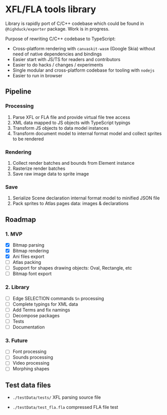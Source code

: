 # XFL/FLA tools library

Library is rapidly port of C/C++ codebase which could be found in `@highduck/exporter` package. Work is in progress.

Purpose of rewriting C/C++ codebase to TypeScript:
- Cross-platform rendering with `canvaskit-wasm` (Google Skia) without need of native dependencies and bindings
- Easier start with JS/TS for readers and contributors
- Easier to do hacks / changes / experiments
- Single modular and cross-platform codebase for tooling with `nodejs`
- Easier to run in browser

## Pipeline

### Processing
1. Parse XFL or FLA file and provide virtual file tree access
2. XML data mapped to JS objects with TypeScript typings
3. Transform JS objects to data model instances
4. Transform document model to internal format model and collect sprites to be rendered

### Rendering
1. Collect render batches and bounds from Element instance
2. Rasterize render batches
3. Save raw image data to sprite image

### Save 
1. Serialize Scene declaration internal format model to minified JSON file
2. Pack sprites to Atlas pages data: images & declarations 

## Roadmap

### 1. MVP

- [x] Bitmap parsing
- [x] Bitmap rendering
- [x] Ani files export
- [ ] Atlas packing
- [ ] Support for shapes drawing objects: Oval, Rectangle, etc
- [ ] Bitmap font export

### 2. Library

- [ ] Edge SELECTION commands `Sn` processing
- [ ] Complete typings for XML data
- [ ] Add Terms and fix namings
- [ ] Decompose packages
- [ ] Tests
- [ ] Documentation

### 3. Future

- [ ] Font processing
- [ ] Sounds processing
- [ ] Video processing
- [ ] Morphing shapes

## Test data files

- `./testData/tests/`
XFL parsing source file

- `./testData/test_fla.fla`
compressed FLA file test

